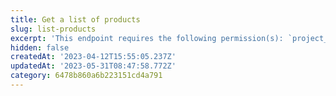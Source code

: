 ```yaml
---
title: Get a list of products
slug: list-products
excerpt: 'This endpoint requires the following permission(s): `project_configuration:products:read`.'
hidden: false
createdAt: '2023-04-12T15:55:05.237Z'
updatedAt: '2023-05-31T08:47:58.772Z'
category: 6478b860a6b223151cd4a791
---
```

